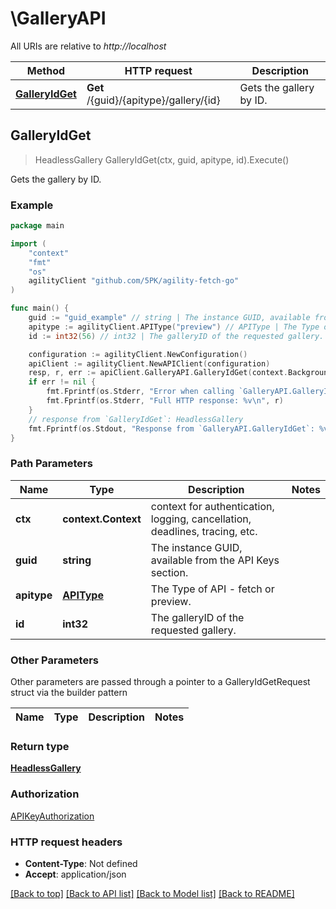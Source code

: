 # \GalleryAPI

All URIs are relative to *http://localhost*

Method | HTTP request | Description
------------- | ------------- | -------------
[**GalleryIdGet**](GalleryAPI.md#GalleryIdGet) | **Get** /{guid}/{apitype}/gallery/{id} | Gets the gallery by ID.



## GalleryIdGet

> HeadlessGallery GalleryIdGet(ctx, guid, apitype, id).Execute()

Gets the gallery by ID.

### Example

```go
package main

import (
	"context"
	"fmt"
	"os"
	agilityClient "github.com/5PK/agility-fetch-go"
)

func main() {
	guid := "guid_example" // string | The instance GUID, available from the API Keys section.
	apitype := agilityClient.APIType("preview") // APIType | The Type of API - fetch or preview.
	id := int32(56) // int32 | The galleryID of the requested gallery.

	configuration := agilityClient.NewConfiguration()
	apiClient := agilityClient.NewAPIClient(configuration)
	resp, r, err := apiClient.GalleryAPI.GalleryIdGet(context.Background(), guid, apitype, id).Execute()
	if err != nil {
		fmt.Fprintf(os.Stderr, "Error when calling `GalleryAPI.GalleryIdGet``: %v\n", err)
		fmt.Fprintf(os.Stderr, "Full HTTP response: %v\n", r)
	}
	// response from `GalleryIdGet`: HeadlessGallery
	fmt.Fprintf(os.Stdout, "Response from `GalleryAPI.GalleryIdGet`: %v\n", resp)
}
```

### Path Parameters


Name | Type | Description  | Notes
------------- | ------------- | ------------- | -------------
**ctx** | **context.Context** | context for authentication, logging, cancellation, deadlines, tracing, etc.
**guid** | **string** | The instance GUID, available from the API Keys section. | 
**apitype** | [**APIType**](.md) | The Type of API - fetch or preview. | 
**id** | **int32** | The galleryID of the requested gallery. | 

### Other Parameters

Other parameters are passed through a pointer to a GalleryIdGetRequest struct via the builder pattern


Name | Type | Description  | Notes
------------- | ------------- | ------------- | -------------




### Return type

[**HeadlessGallery**](HeadlessGallery.md)

### Authorization

[APIKeyAuthorization](../README.md#APIKeyAuthorization)

### HTTP request headers

- **Content-Type**: Not defined
- **Accept**: application/json

[[Back to top]](#) [[Back to API list]](../README.md#documentation-for-api-endpoints)
[[Back to Model list]](../README.md#documentation-for-models)
[[Back to README]](../README.md)

